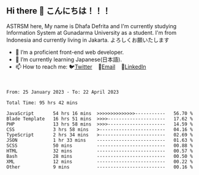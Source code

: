 ## Hi there 👋 こんにちは！！！
ASTRSM here, My name is Dhafa Defrita and I'm currently studying Information System at Gunadarma University as a student. I'm from Indonesia and currently living in Jakarta. よろしくお願いたします

- 🔭 I’m a proficient front-end web developer.
- 🌱 I’m currently learning Japanese(日本語).
- 📫 How to reach me: 🐦[Twitter](https://twitter.com/0_astrsm)&nbsp;&nbsp;&nbsp;&nbsp;📧[Email](ddefrito84@gmail.com)&nbsp;&nbsp;&nbsp;&nbsp;💼[LinkedIn](https://www.linkedin.com/in/dhafa-defrita-rama-yudistira-9357a9229/)
<br>
<!-- <p align="left">
<a href="https://github.com/ASTRSM">
  <img height="180em" src="https://github-readme-stats-eight-theta.vercel.app/api?username=ASTRSM&show_icons=true&theme=dracula&include_all_commits=true&count_private=true"/>
  <img height="180em" src="https://github-readme-stats-eight-theta.vercel.app/api/top-langs/?username=ASTRSM&layout=compact&langs_count=8&theme=dracula"/>
</a>
</p> -->

<!--START_SECTION:waka-->

```text
From: 25 January 2023 - To: 22 April 2023

Total Time: 95 hrs 42 mins

JavaScript       54 hrs 16 mins  >>>>>>>>>>>>>>-----------   56.70 %
Blade Template   16 hrs 51 mins  >>>>---------------------   17.62 %
PHP              13 hrs 58 mins  >>>>---------------------   14.59 %
CSS              3 hrs 58 mins   >------------------------   04.16 %
TypeScript       2 hrs 34 mins   >------------------------   02.69 %
JSON             1 hr 33 mins    -------------------------   01.63 %
SCSS             50 mins         -------------------------   00.88 %
HTML             32 mins         -------------------------   00.57 %
Bash             28 mins         -------------------------   00.50 %
XML              12 mins         -------------------------   00.22 %
Other            9 mins          -------------------------   00.16 %
```

<!--END_SECTION:waka-->
